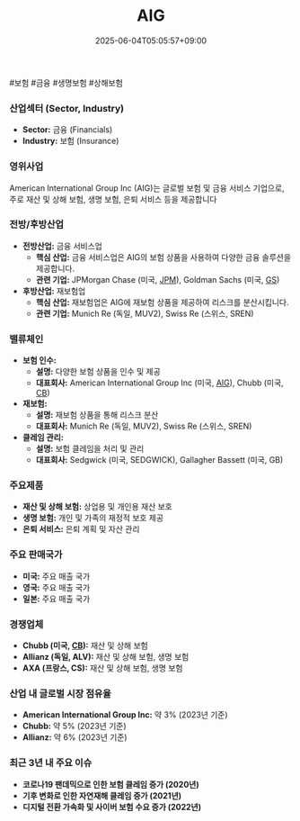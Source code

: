 ﻿---
title: "AIG"
date: 2025-06-04T05:05:57+09:00
lastmod: 2025-06-04T05:05:57+09:00
type: docs
sidebar:
  open: true
weight: 41
---
<div style="display:none">
  <meta property="article:published_time" content="2025-06-03T20:05:57Z" />
  <meta property="article:modified_time" content="2025-06-03T20:05:57Z" />
</div>
#보험 #금융 #생명보험 #상해보험

### 산업섹터 (Sector, Industry)

- **Sector:** 금융 (Financials)
- **Industry:** 보험 (Insurance)

### 영위사업

American International Group Inc (AIG)는 글로벌 보험 및 금융 서비스 기업으로, 주로 재산 및 상해 보험, 생명 보험, 은퇴 서비스 등을 제공합니다

### 전방/후방산업

- **전방산업:** 금융 서비스업
    - **핵심 산업:** 금융 서비스업은 AIG의 보험 상품을 사용하여 다양한 금융 솔루션을 제공합니다.
    - **관련 기업:** JPMorgan Chase (미국, [JPM](/company-analysis/jpm/)), Goldman Sachs (미국, [GS](/industry-study/gs/))
- **후방산업:** 재보험업
    - **핵심 산업:** 재보험업은 AIG에 재보험 상품을 제공하여 리스크를 분산시킵니다.
    - **관련 기업:** Munich Re (독일, MUV2), Swiss Re (스위스, SREN)

### 밸류체인

- **보험 인수:**
    - **설명:** 다양한 보험 상품을 인수 및 제공
    - **대표회사:** American International Group Inc (미국, [AIG](/company-analysis/aig/)), Chubb (미국, [CB](/company-analysis/cb/))
- **재보험:**
    - **설명:** 재보험 상품을 통해 리스크 분산
    - **대표회사:** Munich Re (독일, MUV2), Swiss Re (스위스, SREN)
- **클레임 관리:**
    - **설명:** 보험 클레임을 처리 및 관리
    - **대표회사:** Sedgwick (미국, SEDGWICK), Gallagher Bassett (미국, GB)

### 주요제품

- **재산 및 상해 보험:** 상업용 및 개인용 재산 보호
- **생명 보험:** 개인 및 가족의 재정적 보호 제공
- **은퇴 서비스:** 은퇴 계획 및 자산 관리

### 주요 판매국가

- **미국:** 주요 매출 국가
- **영국:** 주요 매출 국가
- **일본:** 주요 매출 국가

### 경쟁업체

- **Chubb (미국, [CB](/company-analysis/cb/)):** 재산 및 상해 보험
- **Allianz (독일, ALV):** 재산 및 상해 보험, 생명 보험
- **AXA (프랑스, CS):** 재산 및 상해 보험, 생명 보험

### 산업 내 글로벌 시장 점유율

- **American International Group Inc:** 약 3% (2023년 기준)
- **Chubb:** 약 5% (2023년 기준)
- **Allianz:** 약 6% (2023년 기준)

### 최근 3년 내 주요 이슈

- **코로나19 팬데믹으로 인한 보험 클레임 증가 (2020년)**
- **기후 변화로 인한 자연재해 클레임 증가 (2021년)**
- **디지털 전환 가속화 및 사이버 보험 수요 증가 (2022년)**
